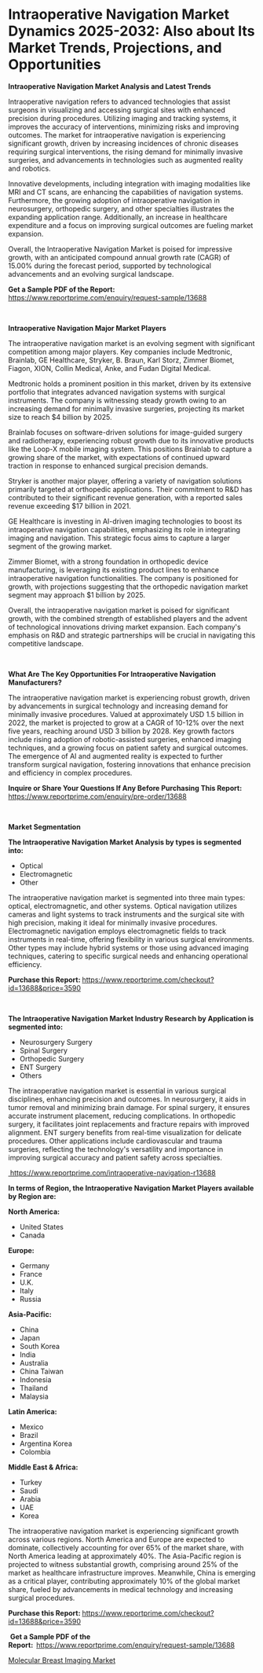 <p><h1>Intraoperative Navigation Market Dynamics 2025-2032: Also about Its Market Trends, Projections, and Opportunities</h1></p><p><strong>Intraoperative Navigation Market Analysis and Latest Trends</strong></p>
<p><p>Intraoperative navigation refers to advanced technologies that assist surgeons in visualizing and accessing surgical sites with enhanced precision during procedures. Utilizing imaging and tracking systems, it improves the accuracy of interventions, minimizing risks and improving outcomes. The market for intraoperative navigation is experiencing significant growth, driven by increasing incidences of chronic diseases requiring surgical interventions, the rising demand for minimally invasive surgeries, and advancements in technologies such as augmented reality and robotics.</p><p>Innovative developments, including integration with imaging modalities like MRI and CT scans, are enhancing the capabilities of navigation systems. Furthermore, the growing adoption of intraoperative navigation in neurosurgery, orthopedic surgery, and other specialties illustrates the expanding application range. Additionally, an increase in healthcare expenditure and a focus on improving surgical outcomes are fueling market expansion. </p><p>Overall, the Intraoperative Navigation Market is poised for impressive growth, with an anticipated compound annual growth rate (CAGR) of 15.00% during the forecast period, supported by technological advancements and an evolving surgical landscape.</p></p>
<p><strong>Get a Sample PDF of the Report:&nbsp;</strong> <a href="https://www.reportprime.com/enquiry/request-sample/13688?utm_campaign=3519&utm_medium=2&utm_source=Github&utm_content=ia&utm_term=20032025&utm_id=intraoperative-navigation">https://www.reportprime.com/enquiry/request-sample/13688</a></p>
<p>&nbsp;</p>
<p><strong>Intraoperative Navigation Major Market Players</strong></p>
<p><p>The intraoperative navigation market is an evolving segment with significant competition among major players. Key companies include Medtronic, Brainlab, GE Healthcare, Stryker, B. Braun, Karl Storz, Zimmer Biomet, Fiagon, XION, Collin Medical, Anke, and Fudan Digital Medical.</p><p>Medtronic holds a prominent position in this market, driven by its extensive portfolio that integrates advanced navigation systems with surgical instruments. The company is witnessing steady growth owing to an increasing demand for minimally invasive surgeries, projecting its market size to reach $4 billion by 2025.</p><p>Brainlab focuses on software-driven solutions for image-guided surgery and radiotherapy, experiencing robust growth due to its innovative products like the Loop-X mobile imaging system. This positions Brainlab to capture a growing share of the market, with expectations of continued upward traction in response to enhanced surgical precision demands.</p><p>Stryker is another major player, offering a variety of navigation solutions primarily targeted at orthopedic applications. Their commitment to R&D has contributed to their significant revenue generation, with a reported sales revenue exceeding $17 billion in 2021.</p><p>GE Healthcare is investing in AI-driven imaging technologies to boost its intraoperative navigation capabilities, emphasizing its role in integrating imaging and navigation. This strategic focus aims to capture a larger segment of the growing market.</p><p>Zimmer Biomet, with a strong foundation in orthopedic device manufacturing, is leveraging its existing product lines to enhance intraoperative navigation functionalities. The company is positioned for growth, with projections suggesting that the orthopedic navigation market segment may approach $1 billion by 2025.</p><p>Overall, the intraoperative navigation market is poised for significant growth, with the combined strength of established players and the advent of technological innovations driving market expansion. Each company's emphasis on R&D and strategic partnerships will be crucial in navigating this competitive landscape.</p></p>
<p>&nbsp;</p>
<p><strong>What Are The Key Opportunities For Intraoperative Navigation Manufacturers?</strong></p>
<p><p>The intraoperative navigation market is experiencing robust growth, driven by advancements in surgical technology and increasing demand for minimally invasive procedures. Valued at approximately USD 1.5 billion in 2022, the market is projected to grow at a CAGR of 10-12% over the next five years, reaching around USD 3 billion by 2028. Key growth factors include rising adoption of robotic-assisted surgeries, enhanced imaging techniques, and a growing focus on patient safety and surgical outcomes. The emergence of AI and augmented reality is expected to further transform surgical navigation, fostering innovations that enhance precision and efficiency in complex procedures.</p></p>
<p><strong>Inquire or Share Your Questions If Any Before Purchasing This Report:</strong> <a href="https://www.reportprime.com/enquiry/pre-order/13688?utm_campaign=3519&utm_medium=2&utm_source=Github&utm_content=ia&utm_term=20032025&utm_id=intraoperative-navigation">https://www.reportprime.com/enquiry/pre-order/13688</a></p>
<p>&nbsp;</p>
<p><strong>Market Segmentation</strong></p>
<p><strong>The Intraoperative Navigation Market Analysis by types is segmented into:</strong></p>
<p><ul><li>Optical</li><li>Electromagnetic</li><li>Other</li></ul></p>
<p><p>The intraoperative navigation market is segmented into three main types: optical, electromagnetic, and other systems. Optical navigation utilizes cameras and light systems to track instruments and the surgical site with high precision, making it ideal for minimally invasive procedures. Electromagnetic navigation employs electromagnetic fields to track instruments in real-time, offering flexibility in various surgical environments. Other types may include hybrid systems or those using advanced imaging techniques, catering to specific surgical needs and enhancing operational efficiency. </p></p>
<p><strong>Purchase this Report:&nbsp;</strong><a href="https://www.reportprime.com/checkout?id=13688&price=3590&utm_campaign=3519&utm_medium=2&utm_source=Github&utm_content=ia&utm_term=20032025&utm_id=intraoperative-navigation">https://www.reportprime.com/checkout?id=13688&price=3590</a></p>
<p>&nbsp;</p>
<p><strong>The Intraoperative Navigation Market Industry Research by Application is segmented into:</strong></p>
<p><ul><li>Neurosurgery Surgery</li><li>Spinal Surgery</li><li>Orthopedic Surgery</li><li>ENT Surgery</li><li>Others</li></ul></p>
<p><p>The intraoperative navigation market is essential in various surgical disciplines, enhancing precision and outcomes. In neurosurgery, it aids in tumor removal and minimizing brain damage. For spinal surgery, it ensures accurate instrument placement, reducing complications. In orthopedic surgery, it facilitates joint replacements and fracture repairs with improved alignment. ENT surgery benefits from real-time visualization for delicate procedures. Other applications include cardiovascular and trauma surgeries, reflecting the technology's versatility and importance in improving surgical accuracy and patient safety across specialties.</p></p>
<p><a href="https://www.reportprime.com/intraoperative-navigation-r13688?utm_campaign=3519&utm_medium=2&utm_source=Github&utm_content=ia&utm_term=20032025&utm_id=intraoperative-navigation">&nbsp;https://www.reportprime.com/intraoperative-navigation-r13688</a></p>
<p><strong>In terms of Region, the Intraoperative Navigation Market Players available by Region are:</strong></p>
<p>
    <p> <strong> North America: </strong>
        <ul>
            <li>United States</li>
            <li>Canada</li>
        </ul>
        </p> 
    <p> <strong> Europe: </strong>
        <ul>
            <li>Germany</li>
            <li>France</li>
            <li>U.K.</li>
            <li>Italy</li>
            <li>Russia</li>
        </ul>
        </p> 
    <p> <strong> Asia-Pacific: </strong>
        <ul>
            <li>China</li>
            <li>Japan</li>
            <li>South Korea</li>
            <li>India</li>
            <li>Australia</li>
            <li>China Taiwan</li>
            <li>Indonesia</li>
            <li>Thailand</li>
            <li>Malaysia</li>
        </ul>
        </p> 
    <p> <strong> Latin America: </strong>
        <ul>
            <li>Mexico</li>
            <li>Brazil</li>
            <li>Argentina Korea</li>
            <li>Colombia</li>
        </ul>
        </p> 
    <p> <strong> Middle East & Africa: </strong>
        <ul>
            <li>Turkey</li>
            <li>Saudi</li>
            <li>Arabia</li>
            <li>UAE</li>
            <li>Korea</li>
        </ul>
    </p>
    </p>
<p><p>The intraoperative navigation market is experiencing significant growth across various regions. North America and Europe are expected to dominate, collectively accounting for over 65% of the market share, with North America leading at approximately 40%. The Asia-Pacific region is projected to witness substantial growth, comprising around 25% of the market as healthcare infrastructure improves. Meanwhile, China is emerging as a critical player, contributing approximately 10% of the global market share, fueled by advancements in medical technology and increasing surgical procedures.</p></p>
<p><strong>Purchase this Report: </strong><a href="https://www.reportprime.com/checkout?id=13688&price=3590&utm_campaign=3519&utm_medium=2&utm_source=Github&utm_content=ia&utm_term=20032025&utm_id=intraoperative-navigation">https://www.reportprime.com/checkout?id=13688&price=3590</a></p>
<p>&nbsp;<strong>Get a Sample PDF of the Report:&nbsp;&nbsp;</strong><a href="https://www.reportprime.com/enquiry/request-sample/13688?utm_campaign=3519&utm_medium=2&utm_source=Github&utm_content=ia&utm_term=20032025&utm_id=intraoperative-navigation">https://www.reportprime.com/enquiry/request-sample/13688</a></p>
<p><strong></strong></p>
<p><p><a href="https://github.com/lanuskarnajc/Market-Research-Report-List-1/blob/main/molecular-breast-imaging-market.md?utm_campaign=3519&utm_medium=2&utm_source=Github&utm_content=ia&utm_term=20032025&utm_id=intraoperative-navigation">Molecular Breast Imaging Market</a></p></p>